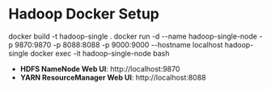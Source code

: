 # Hadoop Docker Setup 

docker build -t hadoop-single .
docker run -d --name hadoop-single-node -p 9870:9870 -p 8088:8088 -p 9000:9000 --hostname localhost hadoop-single
docker exec -it hadoop-single-node bash


- **HDFS NameNode Web UI**: http://localhost:9870
- **YARN ResourceManager Web UI**: http://localhost:8088